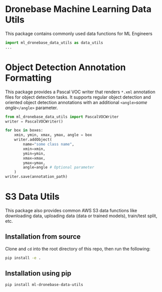 # Dronebase Machine Learning Data Utils

This package contains commonly used data functions for ML Engineers

```python
import ml_dronebase_data_utils as data_utils
...
```

# Object Detection Annotation Formatting
This package provides a Pascal VOC writer that renders ```*.xml``` annotation files for object detection tasks.
It supports regular object detection and oriented object detection annotations with an additional ```<angle>```_some angle_```</angle>``` parameter.

```python
from ml_dronebase_data_utils import PascalVOCWriter
writer = PascalVOCWriter()

for box in boxes:
    xmin, ymin, xmax, ymax, angle = box
    writer.addObject(
        name="some class name",
        xmin=xmin,
        ymin=ymin,
        xmax=xmax,
        ymax=ymax,
        angle=angle # Optional parameter
    )
writer.save(annotation_path)
```

# S3 Data Utils
This package also provides common AWS S3 data functions like downloading data, uploading data (data or trained models), train/test split, etc.

## Installation from source

Clone and ```cd``` into the root directory of this repo, then run the following:

```bash
pip install -e .
```

## Installation using pip

```bash
pip install ml-dronebase-data-utils
```
